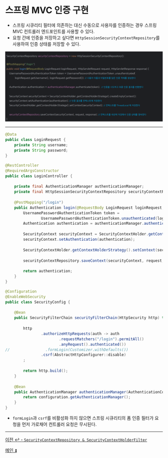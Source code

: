# 스프링 MVC 인증 구현

- 스프링 시큐리티 필터에 의존하는 대신 수동으로 사용자를 인증하는 경우 스프링 MVC 컨트롤러 엔드포인트를 사용할 수 있다.
- 요청 간에 인증을 저장하고 싶다면 `HttpSessionSecurityContextRepository`를 사용하여 인증 상태를 저장할 수 있다.

![img_5.png](image/img_5.png)

---

```java
@Data
public class LoginRequest {
    private String username;
    private String password;
}
```
```java
@RestController
@RequiredArgsConstructor
public class LoginController {

    private final AuthenticationManager authenticationManager;
    private final HttpSessionSecurityContextRepository securityContextRepository = new HttpSessionSecurityContextRepository();

    @PostMapping("/login")
    public Authentication login(@RequestBody LoginRequest loginRequest, HttpServletRequest request, HttpServletResponse response) {
        UsernamePasswordAuthenticationToken token =
                UsernamePasswordAuthenticationToken.unauthenticated(loginRequest.getUsername(), loginRequest.getPassword());
        Authentication authentication = authenticationManager.authenticate(token);

        SecurityContext securityContext = SecurityContextHolder.getContextHolderStrategy().createEmptyContext();
        securityContext.setAuthentication(authentication);

        SecurityContextHolder.getContextHolderStrategy().setContext(securityContext);

        securityContextRepository.saveContext(securityContext, request, response);

        return authentication;
    }
}
```
```java
@Configuration
@EnableWebSecurity
public class SecurityConfig {

    @Bean
    public SecurityFilterChain securityFilterChain(HttpSecurity http) throws Exception {
        
        http
                .authorizeHttpRequests(auth -> auth
                        .requestMatchers("/login").permitAll()
                        .anyRequest().authenticated())
//                .formLogin(Customizer.withDefaults())
                .csrf(AbstractHttpConfigurer::disable)
        ;

        return http.build();
    }

    @Bean
    public AuthenticationManager authenticationManager(AuthenticationConfiguration configuration) throws Exception {
        return configuration.getAuthenticationManager();
    }
}
```

- `formLogin`과 `csrf`를 비활성화 하지 않으면 스프링 시큐리티의 폼 인증 필터가 요청을 먼저 가로채어 컨트롤러 요청은 무시된다.

---

[이전 ↩️ - `SecurityContextRepository & SecurityContextHolderFilter`](https://github.com/genesis12345678/TIL/blob/main/Spring/security/AuthenticationPersistence/ContextRepository.md)

[메인 ⏫](https://github.com/genesis12345678/TIL/blob/main/Spring/security/main.md)